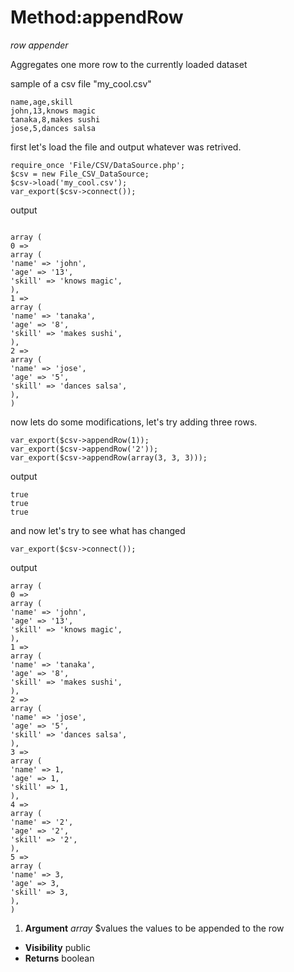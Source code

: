 # Method:appendRow #

_row appender_

Aggregates one more row to the currently loaded dataset

sample of a csv file "my\_cool.csv"



```
name,age,skill
john,13,knows magic
tanaka,8,makes sushi
jose,5,dances salsa
```



first let's load the file and output whatever was retrived.



```
require_once 'File/CSV/DataSource.php';
$csv = new File_CSV_DataSource;
$csv->load('my_cool.csv');
var_export($csv->connect());
```


output



```

array (
0 =>
array (
'name' => 'john',
'age' => '13',
'skill' => 'knows magic',
),
1 =>
array (
'name' => 'tanaka',
'age' => '8',
'skill' => 'makes sushi',
),
2 =>
array (
'name' => 'jose',
'age' => '5',
'skill' => 'dances salsa',
),
)
```


now lets do some modifications, let's try adding three rows.



```
var_export($csv->appendRow(1));
var_export($csv->appendRow('2'));
var_export($csv->appendRow(array(3, 3, 3)));
```


output



```
true
true
true
```


and now let's try to see what has changed



```
var_export($csv->connect());
```


output



```
array (
0 =>
array (
'name' => 'john',
'age' => '13',
'skill' => 'knows magic',
),
1 =>
array (
'name' => 'tanaka',
'age' => '8',
'skill' => 'makes sushi',
),
2 =>
array (
'name' => 'jose',
'age' => '5',
'skill' => 'dances salsa',
),
3 =>
array (
'name' => 1,
'age' => 1,
'skill' => 1,
),
4 =>
array (
'name' => '2',
'age' => '2',
'skill' => '2',
),
5 =>
array (
'name' => 3,
'age' => 3,
'skill' => 3,
),
)
```


  1. **Argument** _array_  $values the values to be appended to the row

  * **Visibility**  public
  * **Returns** boolean
